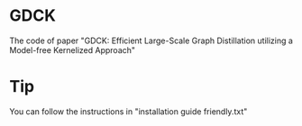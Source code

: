 # GDCK
The code of paper "GDCK: Efficient Large-Scale Graph Distillation utilizing a Model-free Kernelized Approach"
# Tip
You can follow the instructions in "installation guide friendly.txt"
